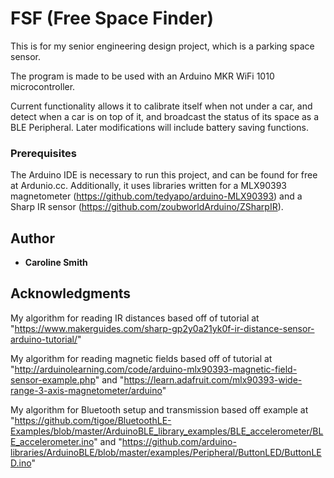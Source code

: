 # FSF (Free Space Finder)

This is for my senior engineering design project, which is a parking space sensor.

The program is made to be used with an Arduino MKR WiFi 1010 microcontroller. 

Current functionality allows it to calibrate itself when not under a car, and detect when a car is on top of it, and broadcast the status of its space as a BLE Peripheral. Later modifications will include battery saving functions.

### Prerequisites

The Arduino IDE is necessary to run this project, and can be found for free at Ardunio.cc. Additionally, it uses libraries written for a MLX90393 magnetometer (https://github.com/tedyapo/arduino-MLX90393) and a Sharp IR sensor (https://github.com/zoubworldArduino/ZSharpIR).

## Author

* **Caroline Smith**

## Acknowledgments

My algorithm for reading IR distances based off of tutorial at "https://www.makerguides.com/sharp-gp2y0a21yk0f-ir-distance-sensor-arduino-tutorial/"

My algorithm for reading magnetic fields based off of tutorial at "http://arduinolearning.com/code/arduino-mlx90393-magnetic-field-sensor-example.php" and "https://learn.adafruit.com/mlx90393-wide-range-3-axis-magnetometer/arduino"

My algorithm for Bluetooth setup and transmission based off example at "https://github.com/tigoe/BluetoothLE-Examples/blob/master/ArduinoBLE_library_examples/BLE_accelerometer/BLE_accelerometer.ino" and "https://github.com/arduino-libraries/ArduinoBLE/blob/master/examples/Peripheral/ButtonLED/ButtonLED.ino"
